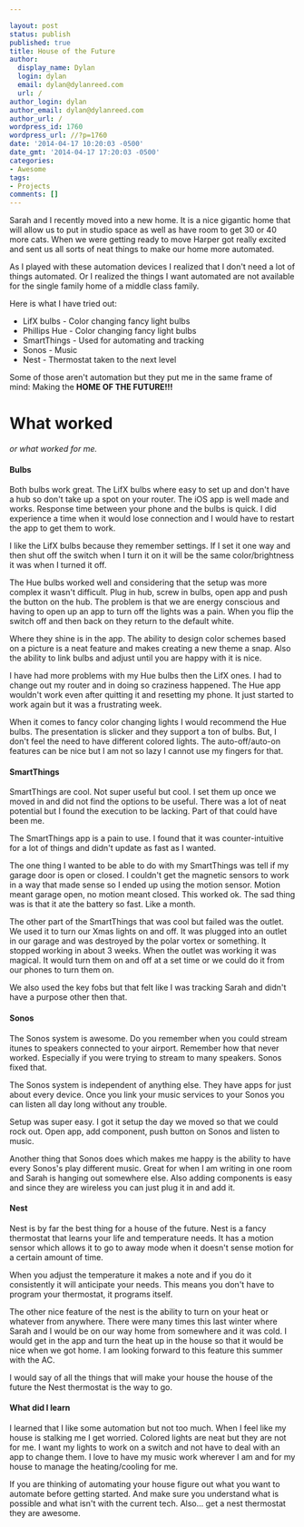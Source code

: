 ```yaml
---

layout: post
status: publish
published: true
title: House of the Future
author:
  display_name: Dylan
  login: dylan
  email: dylan@dylanreed.com
  url: /
author_login: dylan
author_email: dylan@dylanreed.com
author_url: /
wordpress_id: 1760
wordpress_url: //?p=1760
date: '2014-04-17 10:20:03 -0500'
date_gmt: '2014-04-17 17:20:03 -0500'
categories:
- Awesome
tags:
- Projects
comments: []
---
```


Sarah and I recently moved into a new home. It is a nice gigantic home that will allow us to put in studio space as well as have room to get 30 or 40 more cats. When we were getting ready to move Harper got really excited and sent us all sorts of neat things to make our home more automated.

As I played with these automation devices I realized that I don't need a lot of things automated. Or I realized the things I want automated are not available for the single family home of a middle class family.

Here is what I have tried out:

  * LifX bulbs - Color changing fancy light bulbs
  * Phillips Hue - Color changing fancy light bulbs
  * SmartThings - Used for automating and tracking
  * Sonos - Music
  * Nest - Thermostat taken to the next level
  


  
Some of those aren't automation but they put me in the same frame of mind: Making the **HOME OF THE FUTURE!!!**

# What worked

  
_or what worked for me._

#### Bulbs

  
Both bulbs work great. The LifX bulbs where easy to set up and don't have a hub so don't take up a spot on your router. The iOS app is well made and works. Response time between your phone and the bulbs is quick. I did experience a time when it would lose connection and I would have to restart the app to get them to work.

I like the LifX bulbs because they remember settings. If I set it one way and then shut off the switch when I turn it on it will be the same color/brightness it was when I turned it off.

The Hue bulbs worked well and considering that the setup was more complex it wasn't difficult. Plug in hub, screw in bulbs, open app and push the button on the hub. The problem is that we are energy conscious and having to open up an app to turn off the lights was a pain. When you flip the switch off and then back on they return to the default white.

Where they shine is in the app. The ability to design color schemes based on a picture is a neat feature and makes creating a new theme a snap. Also the ability to link bulbs and adjust until you are happy with it is nice.

I have had more problems with my Hue bulbs then the LifX ones. I had to change out my router and in doing so craziness happened. The Hue app wouldn't work even after quitting it and resetting my phone. It just started to work again but it was a frustrating week.

When it comes to fancy color changing lights I would recommend the Hue bulbs. The presentation is slicker and they support a ton of bulbs. But, I don't feel the need to have different colored lights. The auto-off/auto-on features can be nice but I am not so lazy I cannot use my fingers for that.

#### SmartThings

  
SmartThings are cool. Not super useful but cool. I set them up once we moved in and did not find the options to be useful. There was a lot of neat potential but I found the execution to be lacking. Part of that could have been me.

The SmartThings app is a pain to use. I found that it was counter-intuitive for a lot of things and didn't update as fast as I wanted.

The one thing I wanted to be able to do with my SmartThings was tell if my garage door is open or closed. I couldn't get the magnetic sensors to work in a way that made sense so I ended up using the motion sensor. Motion meant garage open, no motion meant closed. This worked ok. The sad thing was is that it ate the battery so fast. Like a month.

The other part of the SmartThings that was cool but failed was the outlet. We used it to turn our Xmas lights on and off. It was plugged into an outlet in our garage and was destroyed by the polar vortex or something. It stopped working in about 3 weeks. When the outlet was working it was magical. It would turn them on and off at a set time or we could do it from our phones to turn them on.

We also used the key fobs but that felt like I was tracking Sarah and didn't have a purpose other then that.

#### Sonos

  
The Sonos system is awesome. Do you remember when you could stream itunes to speakers connected to your airport. Remember how that never worked. Especially if you were trying to stream to many speakers. Sonos fixed that.

The Sonos system is independent of anything else. They have apps for just about every device. Once you link your music services to your Sonos you can listen all day long without any trouble.

Setup was super easy. I got it setup the day we moved so that we could rock out. Open app, add component, push button on Sonos and listen to music.

Another thing that Sonos does which makes me happy is the ability to have every Sonos's play different music. Great for when I am writing in one room and Sarah is hanging out somewhere else. Also adding components is easy and since they are wireless you can just plug it in and add it.

#### Nest

  
Nest is by far the best thing for a house of the future. Nest is a fancy thermostat that learns your life and temperature needs. It has a motion sensor which allows it to go to away mode when it doesn't sense motion for a certain amount of time.

When you adjust the temperature it makes a note and if you do it consistently it will anticipate your needs. This means you don't have to program your thermostat, it programs itself.

The other nice feature of the nest is the ability to turn on your heat or whatever from anywhere. There were many times this last winter where Sarah and I would be on our way home from somewhere and it was cold. I would get in the app and turn the heat up in the house so that it would be nice when we got home. I am looking forward to this feature this summer with the AC.

I would say of all the things that will make your house the house of the future the Nest thermostat is the way to go.

#### What did I learn

  
I learned that I like some automation but not too much. When I feel like my house is stalking me I get worried. Colored lights are neat but they are not for me. I want my lights to work on a switch and not have to deal with an app to change them. I love to have my music work wherever I am and for my house to manage the heating/cooling for me.

If you are thinking of automating your house figure out what you want to automate before getting started. And make sure you understand what is possible and what isn't with the current tech. Also... get a nest thermostat they are awesome.
